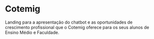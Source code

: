 # Cotemig
Landing para a apresentação do chatbot e as oportunidades de crescimento profissional que o Cotemig oferece para os seus alunos de Ensino Médio e Faculdade.
